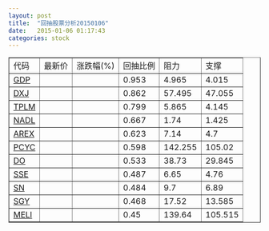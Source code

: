```yaml
---
layout: post
title:  "回抽股票分析20150106"
date:   2015-01-06 01:17:43
categories: stock
---
```

<script type="text/javascript">
var stockList = []
stockList.push('gb_gdp');
stockList.push('gb_dxj');
stockList.push('gb_tplm');
stockList.push('gb_nadl');
stockList.push('gb_arex');
stockList.push('gb_pcyc');
stockList.push('gb_do');
stockList.push('gb_sse');
stockList.push('gb_sn');
stockList.push('gb_sgy');
stockList.push('gb_meli');
</script>
<table border="1">
 <tr>
 <td>代码</td>
 <td>最新价</td>
 <td>涨跌幅(%)</td>
 <td>回抽比例</td>
 <td>阻力</td>
 <td>支撑</td>
</tr>
  <tr id="gdp">
  <td><a href="http://stock.finance.sina.com.cn/usstock/quotes/GDP.html" target="_blank">GDP</a></td><td></td><td></td><td>0.953</td><td>4.965</td><td>4.015</td></tr>
  <tr id="dxj">
  <td><a href="http://stock.finance.sina.com.cn/usstock/quotes/DXJ.html" target="_blank">DXJ</a></td><td></td><td></td><td>0.862</td><td>57.495</td><td>47.055</td></tr>
  <tr id="tplm">
  <td><a href="http://stock.finance.sina.com.cn/usstock/quotes/TPLM.html" target="_blank">TPLM</a></td><td></td><td></td><td>0.799</td><td>5.865</td><td>4.145</td></tr>
  <tr id="nadl">
  <td><a href="http://stock.finance.sina.com.cn/usstock/quotes/NADL.html" target="_blank">NADL</a></td><td></td><td></td><td>0.667</td><td>1.74</td><td>1.425</td></tr>
  <tr id="arex">
  <td><a href="http://stock.finance.sina.com.cn/usstock/quotes/AREX.html" target="_blank">AREX</a></td><td></td><td></td><td>0.623</td><td>7.14</td><td>4.7</td></tr>
  <tr id="pcyc">
  <td><a href="http://stock.finance.sina.com.cn/usstock/quotes/PCYC.html" target="_blank">PCYC</a></td><td></td><td></td><td>0.598</td><td>142.255</td><td>105.02</td></tr>
  <tr id="do">
  <td><a href="http://stock.finance.sina.com.cn/usstock/quotes/DO.html" target="_blank">DO</a></td><td></td><td></td><td>0.533</td><td>38.73</td><td>29.845</td></tr>
  <tr id="sse">
  <td><a href="http://stock.finance.sina.com.cn/usstock/quotes/SSE.html" target="_blank">SSE</a></td><td></td><td></td><td>0.487</td><td>6.65</td><td>4.76</td></tr>
  <tr id="sn">
  <td><a href="http://stock.finance.sina.com.cn/usstock/quotes/SN.html" target="_blank">SN</a></td><td></td><td></td><td>0.484</td><td>9.7</td><td>6.89</td></tr>
  <tr id="sgy">
  <td><a href="http://stock.finance.sina.com.cn/usstock/quotes/SGY.html" target="_blank">SGY</a></td><td></td><td></td><td>0.468</td><td>17.52</td><td>13.585</td></tr>
  <tr id="meli">
  <td><a href="http://stock.finance.sina.com.cn/usstock/quotes/MELI.html" target="_blank">MELI</a></td><td></td><td></td><td>0.45</td><td>139.64</td><td>105.515</td></tr>
</table>
